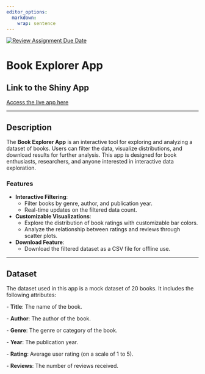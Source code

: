 ```yaml
---
editor_options: 
  markdown: 
    wrap: sentence
---
```


[![Review Assignment Due Date](https://classroom.github.com/assets/deadline-readme-button-22041afd0340ce965d47ae6ef1cefeee28c7c493a6346c4f15d667ab976d596c.svg)](https://classroom.github.com/a/_WsouPuM)

# **Book Explorer App**

## **Link to the Shiny App**

[Access the live app here](https://henryqian86.shinyapps.io/bookexplorerapp/)

------------------------------------------------------------------------

## **Description**

The **Book Explorer App** is an interactive tool for exploring and analyzing a dataset of books.
Users can filter the data, visualize distributions, and download results for further analysis.
This app is designed for book enthusiasts, researchers, and anyone interested in interactive data exploration.

### **Features**

-   **Interactive Filtering**:
    -   Filter books by genre, author, and publication year.
    -   Real-time updates on the filtered data count.
-   **Customizable Visualizations**:
    -   Explore the distribution of book ratings with customizable bar colors.
    -   Analyze the relationship between ratings and reviews through scatter plots.
-   **Download Feature**:
    -   Download the filtered dataset as a CSV file for offline use.

------------------------------------------------------------------------

## **Dataset**

The dataset used in this app is a mock dataset of 20 books.
It includes the following attributes:

\- **Title**: The name of the book.

\- **Author**: The author of the book.

\- **Genre**: The genre or category of the book.

\- **Year**: The publication year.

\- **Rating**: Average user rating (on a scale of 1 to 5).

\- **Reviews**: The number of reviews received.
